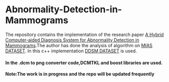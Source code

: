 # Abnormality-Detection-in-Mammograms
The repository contains the implementation of the research paper  [A Hybrid Computer-aided Diagnosis System for Abnormality Detection in Mammograms](https://ieeexplore.ieee.org/document/8256646).The author has done the analysis of algorithm on [MIAS DATASET](http://peipa.essex.ac.uk/info/mias.html).
In this c++ implementation [DDSM DATASET](https://wiki.cancerimagingarchive.net/display/Public/CBIS-DDSM) is used.

#### In the .dcm to png converter code,DCMTKL and boost libraries are used.

**Note:The work is in progress and the repo will be updated frequently** 
